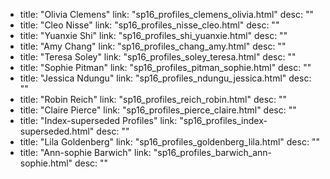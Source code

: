   - title: "Olivia Clemens"
    link: "sp16_profiles_clemens_olivia.html"
    desc: ""
  - title: "Cleo Nisse"
    link: "sp16_profiles_nisse_cleo.html"
    desc: ""
  - title: "Yuanxie Shi"
    link: "sp16_profiles_shi_yuanxie.html"
    desc: ""
  - title: "Amy Chang"
    link: "sp16_profiles_chang_amy.html"
    desc: ""
  - title: "Teresa Soley"
    link: "sp16_profiles_soley_teresa.html"
    desc: ""
  - title: "Sophie Pitman"
    link: "sp16_profiles_pitman_sophie.html"
    desc: ""
  - title: "Jessica Ndungu"
    link: "sp16_profiles_ndungu_jessica.html"
    desc: ""
  - title: "Robin Reich"
    link: "sp16_profiles_reich_robin.html"
    desc: ""
  - title: "Claire Pierce"
    link: "sp16_profiles_pierce_claire.html"
    desc: ""
  - title: "Index-superseded Profiles"
    link: "sp16_profiles_index-superseded.html"
    desc: ""
  - title: "Lila Goldenberg"
    link: "sp16_profiles_goldenberg_lila.html"
    desc: ""
  - title: "Ann-sophie Barwich"
    link: "sp16_profiles_barwich_ann-sophie.html"
    desc: ""
